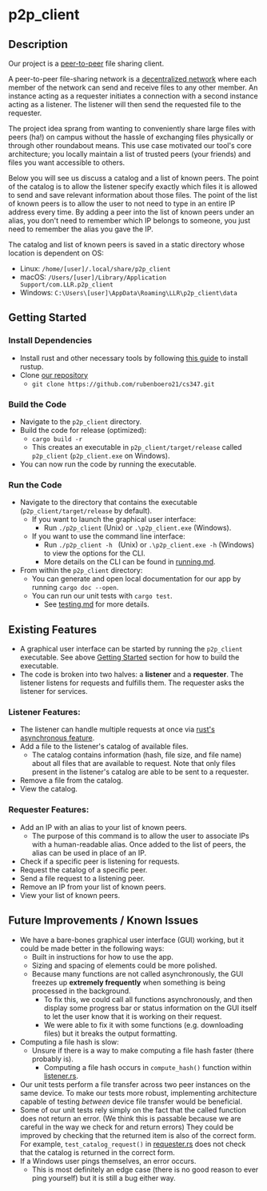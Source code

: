 # p2p_client

## Description
Our project is a [peer-to-peer](https://en.wikipedia.org/wiki/Peer-to-peer) file sharing client.

A peer-to-peer file-sharing network is a [decentralized network](https://en.wikipedia.org/wiki/Decentralized_web) where each member of the network can send and receive files to any other member. An instance acting as a requester initiates a connection with a second instance acting as a listener. The listener will then send the requested file to the requester.

The project idea sprang from wanting to conveniently share large files with peers (ha!) on campus without the hassle of exchanging files physically or through other roundabout means. This use case motivated our tool's core architecture; you locally maintain a list of trusted peers (your friends) and files you want accessible to others. 

Below you will see us discuss a catalog and a list of known peers. The point of the catalog is to allow the listener specify exactly which files it is allowed to send and save relevant information about those files. The point of the list of known peers is to allow the user to not need to type in an entire IP address every time. By adding a peer into the list of known peers under an alias, you don't need to remember which IP belongs to someone, you just need to remember the alias you gave the IP.

The catalog and list of known peers is saved in a static directory whose location is dependent on OS:
- Linux: `/home/[user]/.local/share/p2p_client`
- macOS: `/Users/[user]/Library/Application Support/com.LLR.p2p_client`
- Windows: `C:\Users\[user]\AppData\Roaming\LLR\p2p_client\data`

## Getting Started
### Install Dependencies
- Install rust and other necessary tools by following [this guide](https://doc.rust-lang.org/book/ch01-01-installation.html) to install rustup.
- Clone [our repository](https://github.com/rubenboero21/cs347)
  - `git clone https://github.com/rubenboero21/cs347.git`

### Build the Code
- Navigate to the `p2p_client` directory.
- Build the code for release (optimized):
  - `cargo build -r`
  - This creates an executable in `p2p_client/target/release` called `p2p_client` (`p2p_client.exe` on Windows).
- You can now run the code by running the executable.

### Run the Code
- Navigate to the directory that contains the executable (`p2p_client/target/release` by default).
  - If you want to launch the graphical user interface:
    - Run `./p2p_client` (Unix) or `.\p2p_client.exe` (Windows).
  - If you want to use the command line interface:
    - Run `./p2p_client -h ` (Unix) or `.\p2p_client.exe -h` (Windows) to view the options for the CLI.
    - More details on the CLI can be found in [running.md](https://github.com/rubenboero21/cs347/blob/main/doc/running.md).
- From within the `p2p_client` directory:
  - You can generate and open local documentation for our app by running `cargo doc --open`.
  - You can run our unit tests with `cargo test`. 
    - See [testing.md](https://github.com/rubenboero21/cs347/blob/main/doc/testing.md) for more details.

## Existing Features
- A graphical user interface can be started by running the `p2p_client` executable. See above [Getting Started](https://github.com/rubenboero21/cs347/blob/main/README.md#getting-started) section for how to build the executable.
- The code is broken into two halves: a **listener** and a **requester**. The listener listens for requests and fulfills them. The requester asks the listener for services. 
### Listener Features:
  - The listener can handle multiple requests at once via [rust's asynchronous feature](https://rust-lang.github.io/async-book/).
  - Add a file to the listener's catalog of available files.
    - The catalog contains information (hash, file size, and file name) about all files that are available to request. Note that only files present in the listener's catalog are able to be sent to a requester.
  - Remove a file from the catalog.
  - View the catalog.

### Requester Features:
  - Add an IP with an alias to your list of known peers.
    - The purpose of this command is to allow the user to associate IPs with a human-readable alias. Once added to the list of peers, the alias can be used in place of an IP.
  - Check if a specific peer is listening for requests.
  - Request the catalog of a specific peer.
  - Send a file request to a listening peer.
  - Remove an IP from your list of known peers.
  - View your list of known peers.

## Future Improvements / Known Issues
- We have a bare-bones graphical user interface (GUI) working, but it could be made better in the following ways:
  - Built in instructions for how to use the app.
  - Sizing and spacing of elements could be more polished.
  - Because many functions are not called asynchronously, the GUI freezes up **extremely frequently** when something is being processed in the background.
    - To fix this, we could call all functions asynchronously, and then display some progress bar or status information on the GUI itself to let the user know that it is working on their request.
    - We were able to fix it with some functions (e.g. downloading files) but it breaks the output formatting.
- Computing a file hash is slow:
  - Unsure if there is a way to make computing a file hash faster (there probably is).
    - Computing a file hash occurs in `compute_hash()` function within [listener.rs](https://github.com/rubenboero21/cs347/blob/gui/p2p_client/src/listener.rs).
- Our unit tests perform a file transfer across two peer instances on the same device. To make our tests more robust, implementing architecture capable of testing *between* device file transfer would be beneficial.
- Some of our unit tests rely simply on the fact that the called function does not return an error. (We think this is passable because we are careful in the way we check for and return errors) They could be improved by checking that the returned item is also of the correct form. For example, `test_catalog_request()` in [requester.rs](https://github.com/rubenboero21/cs347/blob/main/p2p_client/src/requester.rs) does not check that the catalog is returned in the correct form. 
- If a Windows user pings themselves, an error occurs.
  - This is most definitely an edge case (there is no good reason to ever ping yourself) but it is still a bug either way.
